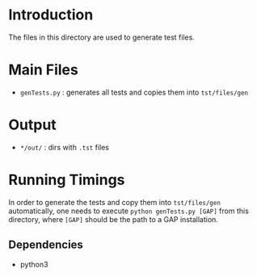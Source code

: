 # Introduction
The files in this directory are used to generate test files.

# Main Files
- `genTests.py` : generates all tests and copies them into `tst/files/gen`

# Output
- `*/out/` : dirs with `.tst` files

# Running Timings
In order to generate the tests and copy them into `tst/files/gen` automatically, one needs to execute `python genTests.py [GAP]` from this directory, where `[GAP]` should be the path to a GAP installation.

## Dependencies
- python3
